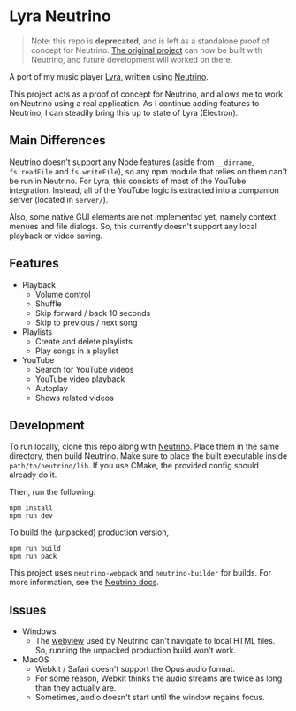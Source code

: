 # Lyra Neutrino

> Note: this repo is **deprecated**, and is left as a standalone proof of concept for Neutrino. [The original project](https://github.com/LenKagamine/lyra) can now be built with Neutrino, and future development will worked on there.

A port of my music player [Lyra](https://github.com/LenKagamine/lyra), written using [Neutrino](https://github.com/LenKagamine/neutrino).

This project acts as a proof of concept for Neutrino, and allows me to work on Neutrino using a real application. As I continue adding features to Neutrino, I can steadily bring this up to state of Lyra (Electron).

## Main Differences

Neutrino doesn't support any Node features (aside from `__dirname`, `fs.readFile` and `fs.writeFile`), so any npm module that relies on them can't be run in Neutrino. For Lyra, this consists of most of the YouTube integration. Instead, all of the YouTube logic is extracted into a companion server (located in `server/`).

Also, some native GUI elements are not implemented yet, namely context menues and file dialogs. So, this currently doesn't support any local playback or video saving.

## Features

- Playback
  - Volume control
  - Shuffle
  - Skip forward / back 10 seconds
  - Skip to previous / next song
- Playlists
  - Create and delete playlists
  - Play songs in a playlist
- YouTube
  - Search for YouTube videos
  - YouTube video playback
  - Autoplay
  - Shows related videos

## Development

To run locally, clone this repo along with [Neutrino](https://github.com/LenKagamine/neutrino). Place them in the same directory, then build Neutrino. Make sure to place the built executable inside `path/to/neutrino/lib`. If you use CMake, the provided config should already do it.

Then, run the following:

```
npm install
npm run dev
```

To build the (unpacked) production version,

```
npm run build
npm run pack
```

This project uses `neutrino-webpack` and `neutrino-builder` for builds. For more information, see the [Neutrino docs](https://github.com/LenKagamine/neutrino#cli).

## Issues

- Windows
  - The [webview](https://github.com/LenKagamine/webview) used by Neutrino can't navigate to local HTML files. So, running the unpacked production build won't work.
- MacOS
  - Webkit / Safari doesn't support the Opus audio format.
  - For some reason, Webkit thinks the audio streams are twice as long than they actually are.
  - Sometimes, audio doesn't start until the window regains focus.
